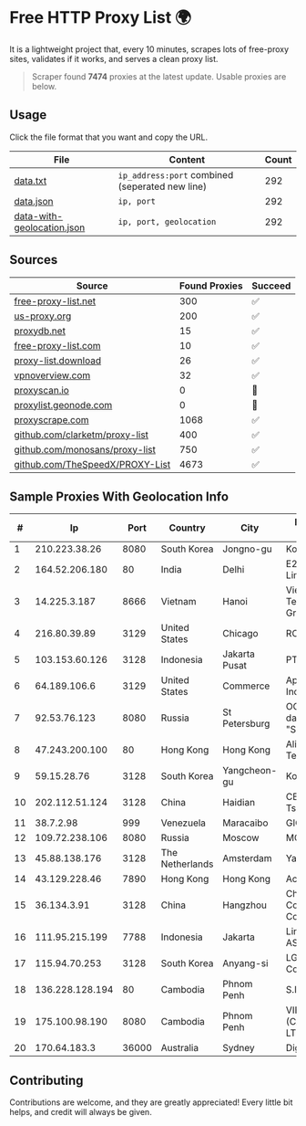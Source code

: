 
# Free HTTP Proxy List 🌍

It is a lightweight project that, every 10 minutes, scrapes lots of free-proxy sites, validates if it works, and serves a clean proxy list.


> Scraper found **7474** proxies at the latest update. Usable proxies are below.

## Usage

Click the file format that you want and copy the URL.


|File|Content|Count|
|----|-------|-----|
|[data.txt](https://raw.githubusercontent.com/themiralay/Proxy-List-World/master/data.txt)|`ip_address:port` combined (seperated new line)|292|
|[data.json](https://raw.githubusercontent.com/themiralay/Proxy-List-World/master/data.json)|`ip, port`|292|
|[data-with-geolocation.json](https://raw.githubusercontent.com/themiralay/Proxy-List-World/master/data-with-geolocation.json)|`ip, port, geolocation`|292|

## Sources

|Source|Found Proxies|Succeed|
|------|-------------|-------|
|[free-proxy-list.net](https://free-proxy-list.net)|300|✅|
|[us-proxy.org](https://www.us-proxy.org)|200|✅|
|[proxydb.net](http://proxydb.net)|15|✅|
|[free-proxy-list.com](https://free-proxy-list.com/?page=&port=&type%5B%5D=http&type%5B%5D=https&up_time=0&search=Search)|10|✅|
|[proxy-list.download](https://www.proxy-list.download/HTTP)|26|✅|
|[vpnoverview.com](https://vpnoverview.com/privacy/anonymous-browsing/free-proxy-servers)|32|✅|
|[proxyscan.io](https://www.proxyscan.io)|0|🚫|
|[proxylist.geonode.com](https://proxylist.geonode.com/api/proxy-list?limit=300&page=1&sort_by=lastChecked&sort_type=desc&protocols=http,https)|0|🚫|
|[proxyscrape.com](https://api.proxyscrape.com/v2/?request=displayproxies&protocol=http&timeout=10000&country=all&ssl=all&anonymity=all)|1068|✅|
|[github.com/clarketm/proxy-list](https://raw.githubusercontent.com/clarketm/proxy-list/master/proxy-list-raw.txt)|400|✅|
|[github.com/monosans/proxy-list](https://raw.githubusercontent.com/monosans/proxy-list/main/proxies/http.txt)|750|✅|
|[github.com/TheSpeedX/PROXY-List](https://raw.githubusercontent.com/TheSpeedX/PROXY-List/master/http.txt)|4673|✅|


## Sample Proxies With Geolocation Info

|#|Ip|Port|Country|City|Internet Service Provider|
|-|--|----|-------|----|-------------------------|
|1|210.223.38.26|8080|South Korea|Jongno-gu|Korea Telecom|
|2|164.52.206.180|80|India|Delhi|E2E Networks Limited|
|3|14.225.3.187|8666|Vietnam|Hanoi|Vietnam Posts and Telecommunications Group|
|4|216.80.39.89|3129|United States|Chicago|RCN|
|5|103.153.60.126|3128|Indonesia|Jakarta Pusat|PT Era Awan Digital|
|6|64.189.106.6|3129|United States|Commerce|Apogee Telecom Inc.|
|7|92.53.76.123|8080|Russia|St Petersburg|OOO "Network of data-centers "Selectel"|
|8|47.243.200.100|80|Hong Kong|Hong Kong|Alibaba (US) Technology Co., Ltd.|
|9|59.15.28.76|3128|South Korea|Yangcheon-gu|Korea Telecom|
|10|202.112.51.124|3128|China|Haidian|CERNET2 IX at Tsinghua University|
|11|38.7.2.98|999|Venezuela|Maracaibo|GIGAPOP, C.A.|
|12|109.72.238.106|8080|Russia|Moscow|MOSLINE|
|13|45.88.138.176|3128|The Netherlands|Amsterdam|Yaglom Labs Ltd|
|14|43.129.228.46|7890|Hong Kong|Hong Kong|Aceville Pte.ltd|
|15|36.134.3.91|3128|China|Hangzhou|China Mobile Communications Corporation|
|16|111.95.215.199|7788|Indonesia|Jakarta|Linknet-Fastnet ASN|
|17|115.94.70.253|3128|South Korea|Anyang-si|LG DACOM Corporation|
|18|136.228.128.194|80|Cambodia|Phnom Penh|S.I Group|
|19|175.100.98.190|8080|Cambodia|Phnom Penh|VIETTEL (CAMBODIA) PTE., LTD|
|20|170.64.183.3|36000|Australia|Sydney|DigitalOcean, LLC|



## Contributing

Contributions are welcome, and they are greatly appreciated! Every
little bit helps, and credit will always be given.

